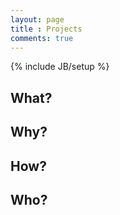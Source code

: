 ```yaml
---
layout: page
title : Projects
comments: true
---
```

{% include JB/setup %}

## What?

## Why?

## How?

## Who?